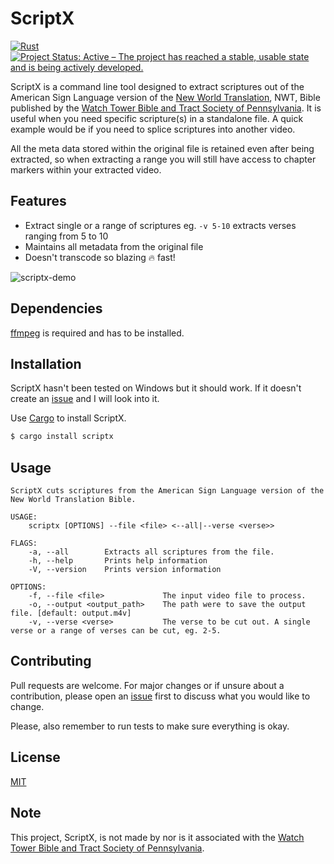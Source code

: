 # ScriptX
[![Rust](https://github.com/JoelMon/scriptx/actions/workflows/rust.yml/badge.svg)](https://github.com/JoelMon/scriptx/actions/workflows/rust.yml)
[![Project Status: Active – The project has reached a stable, usable state and is being actively developed.](https://www.repostatus.org/badges/latest/active.svg)](https://www.repostatus.org/#active)

ScriptX is a command line tool designed to extract scriptures out of the American Sign Language version of the [New World Translation](https://www.jw.org/ase/library/bible/nwt/books/), NWT, Bible published by the [Watch Tower Bible and Tract Society of Pennsylvania](https://www.JW.org). It is useful when you need specific scripture(s) in a standalone file. A quick example would be if you need to splice scriptures into another video. 

All the meta data stored within the original file is retained even after being extracted, so when extracting a range you will still have access to chapter markers within your extracted video.

## Features
- Extract single or a range of scriptures eg. `-v 5-10` extracts verses ranging from 5 to 10
- Maintains all metadata from the original file
- Doesn't transcode so blazing :fire: fast!

![scriptx-demo](https://user-images.githubusercontent.com/6587811/121826488-e6cf6400-cc85-11eb-8604-39dc87910e08.gif)


## Dependencies 
[ffmpeg](https://ffmpeg.org/) is required and has to be installed.


## Installation
ScriptX hasn't been tested on Windows but it should work. If it doesn't create an [issue](https://github.com/JoelMon/scriptx/issues) and I will look into it.

Use [Cargo](https://doc.rust-lang.org/cargo/) to install ScriptX.

```bash
$ cargo install scriptx
```


## Usage


```text
ScriptX cuts scriptures from the American Sign Language version of the New World Translation Bible.

USAGE:
    scriptx [OPTIONS] --file <file> <--all|--verse <verse>>

FLAGS:
    -a, --all        Extracts all scriptures from the file.
    -h, --help       Prints help information
    -V, --version    Prints version information

OPTIONS:
    -f, --file <file>             The input video file to process.
    -o, --output <output_path>    The path were to save the output file. [default: output.m4v]
    -v, --verse <verse>           The verse to be cut out. A single verse or a range of verses can be cut, eg. 2-5.
```
 
## Contributing
Pull requests are welcome. For major changes or if unsure about a contribution, please open an [issue](https://github.com/JoelMon/scriptx/issues) first to discuss what you would like to change.

Please, also remember to run tests to make sure everything is okay.

## License
[MIT](https://choosealicense.com/licenses/mit/)

## Note
This project, ScriptX, is not made by nor is it associated with the [Watch Tower Bible and Tract Society of Pennsylvania](https://www.JW.org).
 
 
